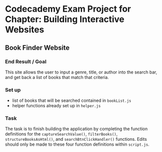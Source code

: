 # Codecademy Exam Project for Chapter: Building Interactive Websites

## Book Finder Website

### End Result / Goal

This site allows the user to input a genre, title, or author into the search bar, and get back a list of books that match that criteria.

### Set up

-   list of books that will be searched contained in `bookList.js`
-   helper functions already set up in `helper.js`

### Task

The task is to finish building the application by completing the function definitions for the `captureSearchValue()`, `filterBooks()`, `structureBooksAsHtml()`, and `searchBtnClickHandler()` functions. Edits should only be made to these four function definitions within `script.js`.
